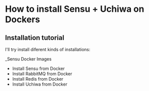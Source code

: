 # How to install Sensu + Uchiwa on Dockers

## Installation tutorial

I'll try install diferent kinds of installations:

_Sensu Docker Images
* Install Sensu from Docker
* Install RabbitMQ from Docker
* Install Redis from Docker
* Install Uchiwa from Docker 
